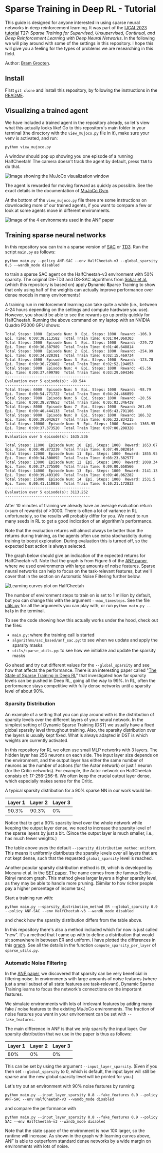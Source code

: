 
# Sparse Training in Deep RL - Tutorial

This guide is designed for anyone interested in using sparse neural networks in deep reinforcement learning. 
It was part of the [IJCAI 2023 tutorial](https://ijcai-23.org/tutorials/) 
T27: _Sparse Training for Supervised, Unsupervised, Continual, and Deep Reinforcement Learning with Deep Neural Networks_. 
In the following we will play around with some of the settings in this repository. 
I hope this will give you a feeling for the types of problems we are researching in this field.

Author: [Bram Grooten](https://www.bramgrooten.nl/).

## Install

First `git clone` and install this repository, 
by following the instructions in 
the [README](https://github.com/bramgrooten/automatic-noise-filtering/blob/main/README.md).


## Visualizing a trained agent

We have included a trained agent in the repository already, 
so let's view what this actually looks like! 
Go to this repository's main folder in your terminal 
(the directory with the `view_mujoco.py` file in it), 
make sure your venv is activated, and run:

```
python view_mujoco.py
```

A window should pop up showing you one episode of a running HalfCheetah! 
The camera doesn't track the agent by default, press `TAB` to do that.

![Image showing the MuJoCo visualization window](figures/mujoco_visual_halfcheetah.png)

The agent is rewarded for moving forward as quickly as possible. See the exact details in the documentation of [MuJoCo Gym](https://gymnasium.farama.org/environments/mujoco/half_cheetah/).

At the bottom of the `view_mujoco.py` file there are some instructions on downloading more of our trained agents, 
if you want to compare a few or look at some agents move in different environments.

![Image of the 4 environments used in the ANF paper](figures/mujoco_gym_4envs_captions.png)



## Training sparse neural networks

In this repository you can train a sparse version of [SAC](https://arxiv.org/abs/1801.01290) or [TD3](https://arxiv.org/abs/1802.09477).
Run the script `main.py` as follows:

```
python main.py --policy ANF-SAC --env HalfCheetah-v3 --global_sparsity 0.5 --wandb_mode disabled
```

to train a sparse SAC agent on the HalfCheetah-v3 environment with 50% sparsity. 
The original DS-TD3 and DS-SAC algorithms from [Sokar et al.](https://arxiv.org/abs/2106.04217) (which this repository is based on)
apply **D**ynamic **S**parse Training to show that only using half of the weights 
can actually improve performance over dense models in many environments! 

A training run in reinforcement learning can take quite a while 
(i.e., between 4-24 hours depending on the settings and compute hardware you use).
However, you should be able to see the rewards go up pretty quickly for HalfCheetah. 
Running the above command on my laptop with an NVIDIA Quadro P2000 GPU shows:

```
Total Steps: 1000  Episode Num: 0  Epi. Steps: 1000  Reward: -106.9  Epi. Time: 0:00:38.113582  Total Train Time: 0:01:04.060303
Total Steps: 2000  Episode Num: 1  Epi. Steps: 1000  Reward: -229.72  Epi. Time: 0:00:36.587989  Total Train Time: 0:01:40.648814
Total Steps: 3000  Episode Num: 2  Epi. Steps: 1000  Reward: -254.99  Epi. Time: 0:00:34.820381  Total Train Time: 0:02:15.469734
Total Steps: 4000  Episode Num: 3  Epi. Steps: 1000  Reward: -123.78  Epi. Time: 0:00:36.723802  Total Train Time: 0:02:52.194053
Total Steps: 5000  Episode Num: 4  Epi. Steps: 1000  Reward: -65.56  Epi. Time: 0:00:37.499780  Total Train Time: 0:03:29.694346
---------------------------------------
Evaluation over 5 episode(s): -88.544
---------------------------------------
Total Steps: 6000  Episode Num: 5  Epi. Steps: 1000  Reward: -98.79  Epi. Time: 0:00:54.771722  Total Train Time: 0:04:24.466859
Total Steps: 7000  Episode Num: 6  Epi. Steps: 1000  Reward: -20.56  Epi. Time: 0:00:38.878653  Total Train Time: 0:05:03.346438
Total Steps: 8000  Episode Num: 7  Epi. Steps: 1000  Reward: 261.05  Epi. Time: 0:00:40.444133  Total Train Time: 0:05:43.791106
Total Steps: 9000  Episode Num: 8  Epi. Steps: 1000  Reward: 186.32  Epi. Time: 0:00:39.042627  Total Train Time: 0:06:22.834215
Total Steps: 10000  Episode Num: 9  Epi. Steps: 1000  Reward: 1363.95  Epi. Time: 0:00:37.373520  Total Train Time: 0:07:00.208328
---------------------------------------
Evaluation over 5 episode(s): 1635.536
---------------------------------------
Total Steps: 11000  Episode Num: 10  Epi. Steps: 1000  Reward: 1653.07  Epi. Time: 0:00:48.873239  Total Train Time: 0:07:49.082014
Total Steps: 12000  Episode Num: 11  Epi. Steps: 1000  Reward: 1855.95  Epi. Time: 0:00:34.300092  Total Train Time: 0:08:23.382577
Total Steps: 13000  Episode Num: 12  Epi. Steps: 1000  Reward: 2008.34  Epi. Time: 0:00:37.275500  Total Train Time: 0:09:00.658566
Total Steps: 14000  Episode Num: 13  Epi. Steps: 1000  Reward: 2141.13  Epi. Time: 0:00:39.403169  Total Train Time: 0:09:40.062282
Total Steps: 15000  Episode Num: 14  Epi. Steps: 1000  Reward: 2531.5  Epi. Time: 0:00:41.110036  Total Train Time: 0:10:21.172832
---------------------------------------
Evaluation over 5 episode(s): 3113.252
---------------------------------------
```

After 10 minutes of training we already have an average evaluation return (=sum of rewards) of >3000. 
There is often a lot of variance in RL unfortunately, so the results will probably differ for you. 
We need to run many seeds in RL to get a good indication of an algorithm's performance.

Note that the evaluation returns will almost always be better than the returns during training, 
as the agents often use extra stochasticity during training to boost exploration. 
During evaluation this is turned off, so the expected best action is always selected.

The graph below should give an indication of the expected returns for HalfCheetah-v3. 
Note that the graph is from Figure 5 of the [ANF paper](https://arxiv.org/abs/2302.06548), 
where we used environments with large amounts of noise features. 
Sparse neural networks can help to focus on the task-relevant features, 
but we'll cover that in the section on Automatic Noise Filtering further below.

![Learning curves plot on HalfCheetah](figures/learning_curves_halfcheetah_nf98.png)


The number of environment steps to train on is set to 1 million by default, 
but you can change this with the argument `--max_timesteps`. 
See the file [utils.py](https://github.com/bramgrooten/automatic-noise-filtering/blob/main/utils/utils.py) 
for all the arguments you can play with, or run `python main.py --help` in the terminal.

To see the code showing how this actually works under the hood, check out the files:
- `main.py`: where the training call is started
- `algorithms/sac_based/anf_sac.py`: to see when we update and apply the sparsity masks
- `utils/sparse_utils.py`: to see how we initialize and update the sparsity masks


Go ahead and try out different values for the `--global_sparsity` and see how that affects the performance. 
There is an interesting paper called "[The State of Sparse Training in Deep RL](https://arxiv.org/abs/2206.10369)" 
that investigated how far sparsity levels can be pushed in Deep RL, 
going all the way to 99%. 
In RL, often the performance stays competitive with fully dense networks until a sparsity level of about 90%.



### Sparsity Distribution

An example of a setting that you can play around with is the 
distribution of sparsity levels over the different layers of your neural network. 
In the simplest setting of Dynamic Sparse Training (DST) we usually have 
a fixed global sparsity level throughout training. 
Also, the sparsity distribution over the layers is usually kept fixed. 
What is always adapted in DST is which weights are currently activated. 

In this repository for RL we often use small MLP networks with 3 layers. 
The hidden layer has 256 neurons on each side. The input layer size depends on the environment, 
and the output layer has either the same number of neurons as the number of actions 
(for the Actor network) or just 1 neuron (for the Critic networks). 
For example, the Actor network on HalfCheetah consists of: 17-256-256-6.
We often keep the crucial output layer dense, which especially makes sense for the Critic.

A typical sparsity distribution for a 90% sparse NN in our work would be:

| Layer 1 | Layer 2 | Layer 3 | 
|---------|---------|---------| 
| 90.3%   | 90.3%   | 0%      |


Notice that to get a 90% sparsity level over the whole network while keeping the output layer dense, 
we need to increase the sparsity level of the sparse layers by just a bit. 
(Since the output layer is much smaller, i.e., has much fewer weights.)

The table above uses the default `--sparsity_distribution_method`: `uniform`. 
This means it uniformly distributes the sparsity levels over all layers that are not kept dense, 
such that the requested `global_sparsity` level is reached.

Another popular sparsity distribution method is `ER`, which is developed by Mocanu et al. 
in the [SET paper](https://www.nature.com/articles/s41467-018-04316-3). 
The name comes from the famous Erdős-Rényi random graph.
This method gives larger layers a higher sparsity level, as they may be able to handle more pruning.
(Similar to how richer people pay a higher percentage of income tax.)

Start a training run with:
```
python main.py --sparsity_distribution_method ER --global_sparsity 0.9 --policy ANF-SAC --env HalfCheetah-v3 --wandb_mode disabled
```
and check how the sparsity distribution differs from the table above.

In this repository there's also a method included which for now is just called "new". 
It's a method that I came up with to define a distribution that would sit 
somewhere in between ER and uniform. 
I have plotted the differences in this [graph](https://www.desmos.com/calculator/yuvwypolsm).
See all the details in the function `compute_sparsity_per_layer` of `sparse_utils.py`.


### Automatic Noise Filtering

In the [ANF paper](https://arxiv.org/abs/2302.06548), 
we discovered that sparsity can be very beneficial in filtering noise.
In environments with large amounts of noise features 
(where just a small subset of all state features are task-relevant), 
Dynamic Sparse Training learns to focus the network's connections on the important features.

We simulate environments with lots of irrelevant features 
by adding many fake / noise features to the existing MuJoCo environments. 
The fraction of noise features you want in your environment can be set with `--fake_features`.

The main difference in ANF is that we only sparsify the input layer. 
Our sparsity distribution that we use in the paper is thus as follows:

| Layer 1 | Layer 2 | Layer 3 | 
|---------|---------|---------| 
| 80%     | 0%      | 0%      |

This can be set by using the argument `--input_layer_sparsity`. (Even if you then set `--global_sparsity` to 0, which is default, 
the input layer will still be sparse and the new global sparsity level will be printed for you.)

Let's try out an environment with 90% noise features by running:

```
python main.py --input_layer_sparsity 0.8 --fake_features 0.9 --policy ANF-SAC --env HalfCheetah-v3 --wandb_mode disabled
```
and compare the performance with
```
python main.py --input_layer_sparsity 0.8 --fake_features 0.9 --policy SAC --env HalfCheetah-v3 --wandb_mode disabled
```

Note that the state space of the environment is now 10X larger, so the runtime will increase. 
As shown in the graph with learning curves above, 
ANF is able to outperform standard dense networks by a wide margin on environments with lots of noise.






